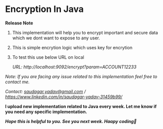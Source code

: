 # Encryption In Java

**Release Note**
1. This implementation will help you to encrypt important and secure data which we dont want to expose to any user.
2. This is simple encrytion logic which uses key for encrytion
3. To test this use below URL on local 

    _URL: http://localhost:9092/encrypt?param=ACCOUNT12233_

_Note: If you are facing any issue related to this implementation feel free to contact me._

_Contact: saudagar.yadav@gmail.com / https://www.linkedin.com/in/saudagar-yadav-31459b99/_

**I upload new implementation related to Java every week. Let me know if you need any specific implementation.**

_**Hope this is helpful to you. See you next week. Haapy coding🙂**_
 
